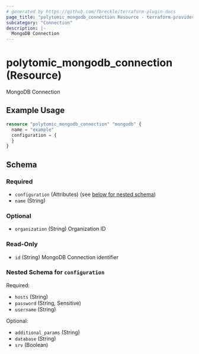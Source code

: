 ```yaml
---
# generated by https://github.com/fbreckle/terraform-plugin-docs
page_title: "polytomic_mongodb_connection Resource - terraform-provider-polytomic"
subcategory: "Connection"
description: |-
  MongoDB Connection
---
```


# polytomic_mongodb_connection (Resource)

MongoDB Connection

## Example Usage

```terraform
resource "polytomic_mongodb_connection" "mongodb" {
  name = "example"
  configuration = {
  }
}
```

<!-- schema generated by tfplugindocs -->
## Schema

### Required

- `configuration` (Attributes) (see [below for nested schema](#nestedatt--configuration))
- `name` (String)

### Optional

- `organization` (String) Organization ID

### Read-Only

- `id` (String) MongoDB Connection identifier

<a id="nestedatt--configuration"></a>
### Nested Schema for `configuration`

Required:

- `hosts` (String)
- `password` (String, Sensitive)
- `username` (String)

Optional:

- `additional_params` (String)
- `database` (String)
- `srv` (Boolean)



